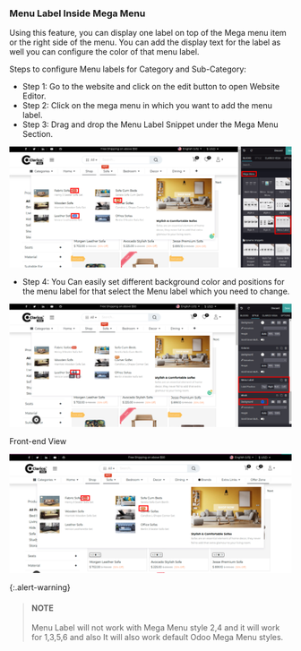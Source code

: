 
### Menu Label Inside Mega Menu



Using this feature, you can display one label on top of the Mega menu item or the right side of the menu. You can add the display text for the label as well you can configure the color of that menu label.


Steps to configure Menu labels for Category and Sub-Category:


* Step 1: Go to the website and click on the edit button to open Website Editor.
* Step 2: Click on the mega menu in which you want to add the menu label.
* Step 3: Drag and drop the Menu Label Snippet under the Mega Menu Section.


![](./images/11-1.png)


* Step 4: You Can easily set different background color and positions for the menu label for that select the Menu label which you need to change.


![](./images/11-2.png)


Front-end View


![](./images/11-3.png)



{:.alert-warning} 
> 
> #### NOTE
> 
> Menu Label will not work with Mega Menu style 2,4 and it will work for 1,3,5,6 and also It will also work default Odoo Mega Menu styles.
> 
> 
> 



